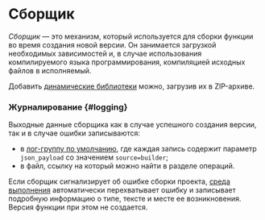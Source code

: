 # Сборщик

_Сборщик_ — это механизм, который используется для сборки функции во время создания новой версии. Он занимается загрузкой необходимых зависимостей и, в случае использования компилируемого языка программирования, компиляцией исходных файлов в исполняемый.

Добавить [динамические библиотеки](./runtime/environment-variables.md#dynamic-library) можно, загрузив их в ZIP-архиве.

### Журналирование {#logging}

Выходные данные сборщика как в случае успешного создания версии, так и в случае ошибки записываются:
* в [лог-группу по умолчанию](../../logging/concepts/log-group.md), где каждая запись содержит параметр `json_payload` со значением `source=builder`;
* в файл, ссылку на который можно найти в разделе операций.

Если сборщик сигнализирует об ошибке сборки проекта, [среда выполнения](runtime/index.md) автоматически перехватывает ошибку и записывает подробную информацию о типе, тексте и месте ее возникновения. Версия функции при этом не создается.
